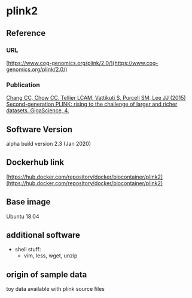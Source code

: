 # plink2

## Reference 

### URL
[https://www.cog-genomics.org/plink/2.0/](https://www.cog-genomics.org/plink/2.0/)

### Publication
  [Chang CC, Chow CC, Tellier LCAM, Vattikuti S, Purcell SM, Lee JJ (2015) Second-generation PLINK: rising to the challenge of larger and richer datasets. GigaScience, 4.](https://doi.org/10.1186/s13742-015-0047-8)
  

## Software Version
alpha build version 2.3 (Jan 2020)

## Dockerhub link
[https://hub.docker.com/repository/docker/biocontainer/plink2](https://hub.docker.com/repository/docker/biocontainer/plink2)
## Base image
Ubuntu 18.04

## additional software
* shell stuff:
  - vim, less, wget, unzip

## origin of sample data
toy data available with plink source files